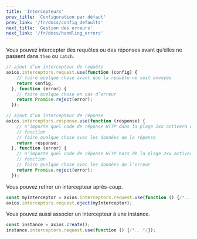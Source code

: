 ```yaml
---
title: 'Intercepteurs'
prev_title: 'Configuration par défaut'
prev_link: '/fr/docs/config_defaults'
next_title: 'Gestion des erreurs'
next_link: '/fr/docs/handling_errors'
---
```


Vous pouvez intercepter des requêtes ou des réponses avant qu’elles ne passent dans `then` ou `catch`.

```js
// ajout d’un intercepteur de requête
axios.interceptors.request.use(function (config) {
    // faire quelque chose avant que la requête ne soit envoyée
    return config;
  }, function (error) {
    // faire quelque chose en cas d’erreur
    return Promise.reject(error);
  });

// ajout d’un intercepteur de réponse
axios.interceptors.response.use(function (response) {
    // n’importe quel code de réponse HTTP dans la plage 2xx activera cette
    // fonction
    // faire quelque chose avec les données de la réponse
    return response;
  }, function (error) {
    // n’importe quel code de réponse HTTP hors de la plage 2xx activera cette
    // fonction
    // faire quelque chose avec les données de l’erreur
    return Promise.reject(error);
  });
```

Vous pouvez retirer un intercepteur après-coup.

```js
const myInterceptor = axios.interceptors.request.use(function () {/*...*/});
axios.interceptors.request.eject(myInterceptor);
```

Vous pouvez aussi associer un intercepteur à une instance.

```js
const instance = axios.create();
instance.interceptors.request.use(function () {/*...*/});
```